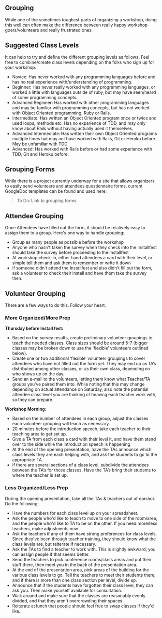 ## Grouping
While one of the sometimes toughest parts of organizing a workshop, doing this well can often make the difference between really happy workshop goers/volunteers and really frustrated ones.

## Suggested Class Levels
It can help to try and define the different grouping levels as follows. Feel free to combine/create class levels depending on the folks who sign up for your workshop. 
* Novice: Has never worked with any programming languages before and has no real experience with/understanding of programming.
* Beginner: Has never really worked with any programming languages, or worked a little with languages outside of ruby, but may have seen/heard of some programming concepts.  
* Advanced Beginner: Has worked with other programming languages and may be familiar with programming concepts, but has not worked with Object Oriented programming, Ruby or Rails.
* Intermediate: Has written an Object Oriented program once or twice and used loops, methods etc. Has no experience of TDD, and may only know about Rails without having actually used it themselves.  
* Advanced Intermediate: 	Has written their own Object Oriented programs multiple times but may not have worked with Rails, Git or Heroku before.  May be unfamiliar with TDD.
* Advanced: Has worked with Rails before or had some experience with TDD, Git and Heroku before. 

## Grouping Forms

While there is a project currently underway for a site that allows organizers to easily send volunteers and attendees questionnaire forms, current GoogleDoc templates can be found and used here: 
> To Do: Link to grouping forms

## Attendee Grouping
Once Attendees have filled out the form, it should be relatively easy to assign them to a group.  Here's one way to handle grouping:
* Group as many people as possible before the workshop
* Anyone who hasn't taken the survey when they check into the Installfest should take the survey before proceeding to the Installfest
* At workshop check-in, either hand attendees a card with their level, or simple tell them and ask them to remember or write it down
* If someone didn't attend the Installfest and also didn't fill out the form, ask a volunteer to check their install and have them take the survey then.

## Volunteer Grouping
There are a few ways to do this. Follow your heart.

### More Organized/More Prep
**Thursday before Install fest:**
* Based on the survey results, create preliminary volunteer groupings to teach the needed classes. Class sizes should be around 5-7 (bigger classes may be broken down to use the ‘flexible’ volunteers outlined below). 
* Create one or two additional ‘flexible’ volunteer groupings to cover attendees who have not filled out the form yet. They may end up as TA’s distributed among other classes, or as their own class, depending on who shows up on the day.
* Send an e-mail to the volunteers, letting them know what Teacher/TA groups you’ve paired them into. While noting that this may change depending on actual attendance on Saturday, also note the potential attendee class level you are thinking of heaving each teacher work with, so they can prepare.  

**Workshop Morning:**
* Based on the number of attendees in each group, adjust the classes each volunteer grouping will teach as necessary. 
* 20 minutes before the introduction speech, take each teacher to their teaching area to get set up. 
* Give a TA from each class a card with their level it, and have them stand over to the side while the introduction speech is happening. 
* At the end of the opening presentation, have the TAs announce which class levels they are each helping with, and ask the students to go to the appropriate TA. 
* If there are several sections of a class level, subdivide the attendees between the TA’s for those classes. 
Have the TA’s bring their students to where the teacher is set up. 

### Less Organized/Less Prep
During the opening presentation, take all the TAs & teachers out of earshot. Do the following:
* Have the numbers for each class level up on your spreadsheet. 
* Ask the people who'd like to teach to move to one side of the room/area, and the people who'd like to TA to be on the other. If you need more/less teachers, make adjustments now. 
* Ask the teachers if any of them have strong preferences for class levels. Since they've been through teacher training, they should know what the class levels are, but reiterate if necessary.
* Ask the TAs to find a teacher to work with. This is slightly awkward; you can assign people if that seems better. 
* Send the teachers to pick conference rooms/class areas and put their stuff there, then meet you in the back of the presentation area.
* At the end of the presentation area, pick areas of the building for the various class levels to go. Tell the teachers to meet their students there, and if there is more than one class section per level, divide up. 
* Announce that if the students have forgotten their class level, they can ask you. Then make yourself available for consultation.
* Walk around and make sure that the classes are reasonably evenly divided, and that they aren't overcrowding their spaces. 
* Reiterate at lunch that people should feel free to swap classes if they'd like. 